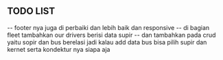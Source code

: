 ## TODO LIST

-- footer nya juga di perbaiki dan lebih baik dan responsive
-- di bagian fleet tambahkan our drivers berisi data supir 
-- dan tambahkan pada crud yaitu sopir dan bus berelasi jadi kalau add data bus bisa pilih supir dan kernet serta kondektur nya siapa aja 